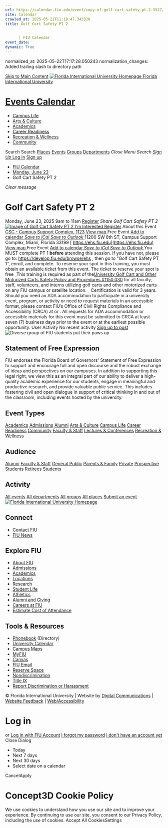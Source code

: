 ```yaml
---
url: https://calendar.fiu.edu/event/copy-of-golf-cart-safety-pt-2-5527/
site: Calendar
crawled_at: 2025-05-21T11:18:47.343320
title: Golf Cart Safety PT 2
    
    
      | FIU Calendar
event_date: 
dynamic: True
---
```

normalized_at: 2025-05-22T17:17:28.050243
normalization_changes: Added trailing slash to directory path

[Skip to Main Content](https://calendar.fiu.edu/event/copy-of-golf-cart-safety-pt-2-5527#main-content)
[![Florida International University Homepage](https://digicdn.fiu.edu/core/_assets/images/logo-top.png) Florida International University](https://www.fiu.edu)
# [Events Calendar ](https://calendar.fiu.edu/)
  * [Campus Life](https://calendar.fiu.edu/calendar?event_types%5B%5D=127595)
  * [Arts & Culture](https://calendar.fiu.edu/calendar?event_types%5B%5D=127590)
  * [Academics](https://calendar.fiu.edu/calendar?event_types%5B%5D=127582)
  * [Career Readiness](https://calendar.fiu.edu/calendar?event_types%5B%5D=127584)
  * [Recreation & Wellness](https://calendar.fiu.edu/calendar?event_types%5B%5D=127603)
  * [Community](https://calendar.fiu.edu/calendar?event_types%5B%5D=127601)


Search Search
[Places](https://calendar.fiu.edu/search/places) [Events](https://calendar.fiu.edu/calendar) [Groups](https://calendar.fiu.edu/search/groups) [Departments](https://calendar.fiu.edu/search/departments)
_Close Menu_
_Search_ [ _Sign Up_ ](https://calendar.fiu.edu/signup)
[Log in](https://calendar.fiu.edu/auth/shib_login?previous_url=https%3A%2F%2Fcalendar.fiu.edu%2Fevent%2Fcopy-of-golf-cart-safety-pt-2-5527) [Sign up](https://calendar.fiu.edu/signup)
  * [FIU Calendar](https://calendar.fiu.edu/)
  * [Monday, June 23](https://calendar.fiu.edu/calendar/day/2025/6/23)
  * Golf Cart Safety PT 2


_Clear message_
# Golf Cart Safety PT 2
Monday, June 23, 2025 9am to 11am 
[Register](https://calendar.fiu.edu/event/copy-of-golf-cart-safety-pt-2-5527)
_Share Golf Cart Safety PT 2_
[ ![Image of Golf Cart Safety PT 2](https://localist-images.azureedge.net/photos/42332684660036/card/ea7f501ef57f837d3cd86da5d27bd4f5f7287849.jpg) ](https://calendar.fiu.edu/photo/42332684660036)
[ I'm Interested ](https://calendar.fiu.edu/event/49366162918520/confirm?return=https%3A%2F%2Fcalendar.fiu.edu%2Fevent%2Fcopy-of-golf-cart-safety-pt-2-5527)
[Register](https://calendar.fiu.edu/event/copy-of-golf-cart-safety-pt-2-5527)
About this Event
[ CSC - Campus Support Complex, 1123 ](https://calendar.fiu.edu/csc) [View map ](https://calendar.fiu.edu/event/copy-of-golf-cart-safety-pt-2-5527#about_map) Free Event
[Add to calendar ](https://calendar.fiu.edu/event/copy-of-golf-cart-safety-pt-2-5527)
[ _Save to iCal_ ](https://calendar.fiu.edu/event/copy-of-golf-cart-safety-pt-2-5527.ics "Save to iCal") [ _Save to Outlook_ ](https://calendar.fiu.edu/event/copy-of-golf-cart-safety-pt-2-5527.ics "Save to Outlook")
11200 SW 8th ST, Campus Support Complex, Miami, Florida 33199
[ https://ehs.fiu.edu](https://ehs.fiu.edu)
[View map ](https://calendar.fiu.edu/event/copy-of-golf-cart-safety-pt-2-5527#about_map) Free Event
[Add to calendar ](https://calendar.fiu.edu/event/copy-of-golf-cart-safety-pt-2-5527)
[ _Save to iCal_ ](https://calendar.fiu.edu/event/copy-of-golf-cart-safety-pt-2-5527.ics "Save to iCal") [ _Save to Outlook_ ](https://calendar.fiu.edu/event/copy-of-golf-cart-safety-pt-2-5527.ics "Save to Outlook")
You MUST complete PT 1 **before** attending this session. If you have not, please go to: <https://develop.fiu.edu/browse/ehs> , then go to "Golf Cart Safety PT 1", enroll, and complete. To reserve your spot in this training, you must obtain an available ticket from this event. The ticket to reserve your spot is free _This training is required as part of the[University Golf Cart and Other Motorized Carts Safety Policy and Procedures #1150.030](https://policies.fiu.edu/policy/781) for all faculty, staff, volunteers, and interns utilizing golf carts and other motorized carts on any FIU campus or satellite location. _
Certification is valid for 3 years.
Should you need an ADA accommodation to participate in a university event, program, or activity or need to request materials in an accessible format, please contact FIU’s Office of Civil Rights Compliance and Accessibility (CRCA) at or . All requests for ADA accommodation or accessible materials for this event must be submitted to CRCA at least seven (7) business days prior to the event or at the earliest possible opportunity. 
User Activity
No recent activity
[Sign up to post](https://calendar.fiu.edu/auth/shib_login?previous_url=https%3A%2F%2Fcalendar.fiu.edu%2Fevent%2Fcopy-of-golf-cart-safety-pt-2-5527)
![Diverse group of FIU students put their paws up](https://www.fiu.edu/_assets/images/thumbnail-students-paw.jpg)
## Statement of Free Expression
FIU endorses the Florida Board of Governors' Statement of Free Expression to support and encourage full and open discourse and the robust exchange of ideas and perspectives on our campuses. In addition to supporting this legal right, we view this as an integral part of our ability to deliver a high-quality academic experience for our students, engage in meaningful and productive research, and provide valuable public service. This includes fostering civil and open dialogue in support of critical thinking in and out of the classroom, including events hosted by the university.
## Event Types
[Academics](https://calendar.fiu.edu/calendar?event_types%5B%5D=127582)
[Admissions](https://calendar.fiu.edu/calendar?event_types%5B%5D=127583)
[Alumni](https://calendar.fiu.edu/calendar?event_types%5B%5D=127589)
[Arts & Culture](https://calendar.fiu.edu/calendar?event_types%5B%5D=127590)
[Campus Life](https://calendar.fiu.edu/calendar?event_types%5B%5D=127595)
[Career Readiness](https://calendar.fiu.edu/calendar?event_types%5B%5D=127584)
[Community](https://calendar.fiu.edu/calendar?event_types%5B%5D=127601)
[Faculty & Staff](https://calendar.fiu.edu/calendar?event_types%5B%5D=127602)
[Lectures & Conferences](https://calendar.fiu.edu/calendar?event_types%5B%5D=127587)
[Recreation & Wellness](https://calendar.fiu.edu/calendar?event_types%5B%5D=127603)
## Audience
[Alumni](https://calendar.fiu.edu/calendar?event_types%5B%5D=121721)
[Faculty & Staff](https://calendar.fiu.edu/calendar?event_types%5B%5D=121720)
[General Public](https://calendar.fiu.edu/calendar?event_types%5B%5D=121722)
[Parents & Family](https://calendar.fiu.edu/calendar?event_types%5B%5D=36918157286658)
[Private](https://calendar.fiu.edu/calendar?event_types%5B%5D=129753)
[Prospective Students](https://calendar.fiu.edu/calendar?event_types%5B%5D=121723)
[Retirees](https://calendar.fiu.edu/calendar?event_types%5B%5D=37290279036119)
[Students](https://calendar.fiu.edu/calendar?event_types%5B%5D=121719)
## Activity
[All events](https://calendar.fiu.edu/search?what=events)
[All departments](https://calendar.fiu.edu/search/departments)
[All groups](https://calendar.fiu.edu/search?what=groups)
[All places](https://calendar.fiu.edu/search?what=places)
[Submit an event](https://calendar.fiu.edu/admin/events/new/basic-information)
[ ![Florida International University Homepage](https://digicdn.fiu.edu/core/_assets/images/footer-logo.svg) ](https://www.fiu.edu/)
## Connect
  * [Contact FIU](https://www.fiu.edu/about/contact-us/index.html)
  * [FIU News](https://news.fiu.edu/)


## Explore FIU
  * [About FIU](https://www.fiu.edu/about/index.html)
  * [Admissions](https://www.fiu.edu/admissions/index.html)
  * [Academics](https://www.fiu.edu/academics/index.html)
  * [Locations](https://www.fiu.edu/locations/index.html)
  * [Research](https://www.fiu.edu/research/index.html)
  * [Student Life](https://www.fiu.edu/student-life/index.html)
  * [Athletics](https://www.fiu.edu/athletics/index.html)
  * [Alumni and Giving](https://www.fiu.edu/alumni-and-giving/index.html)
  * [Careers at FIU](https://hr.fiu.edu/careers/)
  * [Estimate Cost of Attendance](https://onestop.fiu.edu/finances/estimate-your-costs/)


## Tools & Resources
  * [Phonebook](https://phonebook.fiu.edu) (Directory)
  * [University Calendar](https://calendar.fiu.edu/)
  * [Campus Maps](https://campusmaps.fiu.edu/)
  * [MyFIU](https://my.fiu.edu/)
  * [Canvas](https://canvas.fiu.edu)
  * [FIU Email](http://mail.fiu.edu/)
  * [Reserve Space](https://reservespace.fiu.edu/make-reservation/)
  * [Nondiscrimination](https://ace.fiu.edu/civil-rights-and-accessibility/harassment-and-discrimination/)
  * [Title IX](https://ace.fiu.edu/title-ix/)
  * [Report Discrimination or Harassment](https://report.fiu.edu/)


© Florida International University  | Website by [Digital Communications](https://stratcomm.fiu.edu/digital-print/websites/) | [Website Feedback](https://webforms.fiu.edu/view.php?id=370774&element_5=https://calendar.fiu.edu/https://calendar.fiu.edu/) | [Web/Accessibility](https://accessibility.fiu.edu/)
# Log in
or
[Log in with FIU Account](https://calendar.fiu.edu/auth/shib_login?previous_url=https%3A%2F%2Fcalendar.fiu.edu%2Fevent%2Fcopy-of-golf-cart-safety-pt-2-5527)
[I forgot my password](https://calendar.fiu.edu/auth/forgot) [I don't have an account yet](https://calendar.fiu.edu/signup)
Close Dialog
  * Today
  * Next 7 days
  * Next 30 days
  * Select date on a calendar


CancelApply
# Concept3D Cookie Policy
We use cookies to understand how you use our site and to improve your experience. By continuing to use our site, you consent to our Privacy Policy, including the use of cookies. 
Accept All CookiesSettings
